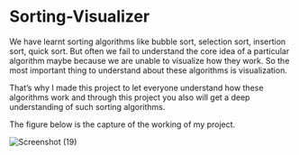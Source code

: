 # Sorting-Visualizer

We have learnt sorting algorithms like bubble sort, selection sort, insertion sort, quick sort. But often we fail to understand the core idea of a particular algorithm maybe because we are unable to visualize how they work. So the most important thing to understand about these algorithms is visualization.

That’s why I made this project to let everyone understand how these algorithms work and through this project you also will get a deep understanding of such sorting algorithms.


The figure below is the capture of the working of my project.


![Screenshot (19)](https://user-images.githubusercontent.com/92720186/214609640-59f1dcc7-779b-43d8-bc12-f55da57d5626.png)
